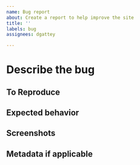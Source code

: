 ```yaml
---
name: Bug report
about: Create a report to help improve the site
title: ''
labels: bug
assignees: dgattey

---
```


# Describe the bug

<!--- A clear and concise description of what the bug is. -->

## To Reproduce

<!--- Steps to reproduce the behavior: -->
<!-- Visit page X, scroll down, click, etc -->

## Expected behavior

<!-- A clear and concise description of what you expected to happen. -->

## Screenshots

<!-- If applicable, add screenshots to help explain your problem. -->

## Metadata if applicable

 <!-- OS: [e.g. iOS] -->
 <!-- Browser [e.g. chrome, safari] -->
 <!-- Browser version [e.g. 64.6] -->
